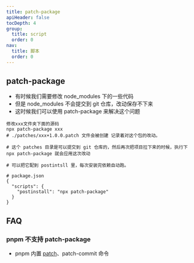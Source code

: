 ```yaml
---
title: patch-package
apiHeader: false
tocDepth: 4
group:
  title: script
  order: 0
nav:
  title: 脚本
  order: 0
---
```


## patch-package

- 有时候我们需要修改 node_modules 下的一些代码
- 但是 node_modules 不会提交到 git 仓库，改动保存不下来
- 这时候我们可以使用 patch-package 来解决这个问题

```shell
修改xxx文件夹下面的源码
npx patch-package xxx
# ./patches/xxx+1.0.0.patch 文件会被创建 记录着对这个包的改动。

# 这个 patches 目录是可以提交到 git 仓库的，然后再次把项目拉下来的时候，执行下 npx patch-package 就会应用这次改动

# 可以把它配到 postintsll 里，每次安装完依赖自动跑。

# package.json
{
  "scripts": {
    "postinstall": "npx patch-package"
  }
}
```

## FAQ

### pnpm 不支持 patch-package

- pnpm 内置 [patch](https://pnpm.io/cli/patch)、patch-commit 命令
